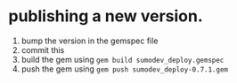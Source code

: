 # publishing a new version.

1. bump the version in the gemspec file
2. commit this
3. build the gem using `gem build sumodev_deploy.gemspec`
4. push the gem using `gem push sumodev_deploy-0.7.1.gem`
